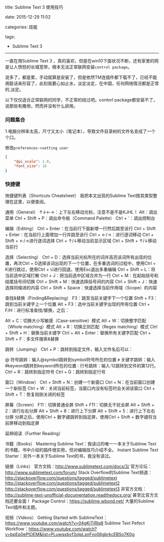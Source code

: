 title: Sublime Text 3 使用技巧

date: 2015-12-29 11:02

categories: 技能

tags:
  - Sublime Text 3

---

一直在用Sublime Text 3 ，真的喜欢，但是在win10下面状况不断，还有家里的网是让人愤怒的长城宽带，根本无法正常联网安装`control package`。

说多了，都是累，手动就算是安装了，但是依然TM连插件都下载不了，已经不能用脏话来形容了，此刻我要心如止水，淡定淡定，在中国，任何网络情况都是正常的,淡定。

以下仅仅适合正常联网的同学，不正常的绕过吧。contorl package都安装不了，说那些有撒用，然而并没有什么卵用。

<!--more-->

### 问题集合

1.电脑分辨率太高，尺寸又太小（笔记本），导致文件目录树的文件名变成了一个个口。

修改`preferences->setting user`

```json
{
	"dpi_scale": 1.0,
	"font_size": 16
}
```

### 快捷键

快捷键列表（Shortcuts Cheatsheet）
我把本文出现的Sublime Text按其类型整理在这里，以便查阅。

通用（General）
↑↓←→：上下左右移动光标，注意不是不是KJHL！
Alt：调出菜单
Ctrl + Shift + P：调出命令板（Command Palette）
Ctrl + `：调出控制台

编辑（Editing）
Ctrl + Enter：在当前行下面新增一行然后跳至该行
Ctrl + Shift + Enter：在当前行上面增加一行并跳至该行
Ctrl + ←/→：进行逐词移动
Ctrl + Shift + ←/→进行逐词选择
Ctrl + ↑/↓移动当前显示区域
Ctrl + Shift + ↑/↓移动当前行

选择（Selecting）
Ctrl + D：选择当前光标所在的词并高亮该词所有出现的位置，再次Ctrl + D选择该词出现的下一个位置，在多重选词的过程中，使用Ctrl + K进行跳过，使用Ctrl + U进行回退，使用Esc退出多重编辑
Ctrl + Shift + L：将当前选中区域打散
Ctrl + J：把当前选中区域合并为一行
Ctrl + M：在起始括号和结尾括号间切换
Ctrl + Shift + M：快速选择括号间的内容
Ctrl + Shift + J：快速选择同缩进的内容
Ctrl + Shift + Space：快速选择当前作用域（Scope）的内容

查找&替换（Finding&Replacing）
F3：跳至当前关键字下一个位置
Shift + F3：跳到当前关键字上一个位置
Alt + F3：选中当前关键字出现的所有位置
Ctrl + F/H：进行标准查找/替换，之后：

Alt + C：切换大小写敏感（Case-sensitive）模式
Alt + W：切换整字匹配（Whole matching）模式
Alt + R：切换正则匹配（Regex matching）模式
Ctrl + Shift + H：替换当前关键字
Ctrl + Alt + Enter：替换所有关键字匹配
Ctrl + Shift + F：多文件搜索&替换

跳转（Jumping）
Ctrl + P：跳转到指定文件，输入文件名后可以：

@ 符号跳转：输入@symbol跳转到symbol符号所在的位置
`#` 关键字跳转：输入#keyword跳转到keyword所在的位置
: 行号跳转：输入:12跳转到文件的第12行。
Ctrl + R：跳转到指定符号
Ctrl + G：跳转到指定行号

窗口（Window）
Ctrl + Shift + N：创建一个新窗口
Ctrl + N：在当前窗口创建一个新标签
Ctrl + W：关闭当前标签，当窗口内没有标签时会关闭该窗口
Ctrl + Shift + T：恢复刚刚关闭的标签

屏幕（Screen）
F11：切换普通全屏
Shift + F11：切换无干扰全屏
Alt + Shift + 2：进行左右分屏
Alt + Shift + 8：进行上下分屏
Alt + Shift + 5：进行上下左右分屏
分屏之后，使用Ctrl + 数字键跳转到指定屏，使用Ctrl + Shift + 数字键将当前屏移动到指定屏

延伸阅读（Further Reading）

书籍（Books）
Mastering Sublime Text：我读过的唯一一本关于Sublime Text的书籍，书中介绍的插件很实用，但对编辑技巧介绍不全。
Instant Sublime Text Starter：另外一本关于Sublime Text的书，我没有读过。

链接（Links）
官方文档：http://www.sublimetext.com/docs/3/
官方论坛：http://www.sublimetext.com/forum/
Stack Overflow的Sublime Text频道：
http://stackoverflow.com/questions/tagged/sublimetext
http://stackoverflow.com/questions/tagged/sublimetext2
http://stackoverflow.com/questions/tagged/sublimetext3
非官方文档：http://sublime-text-unofficial-documentation.readthedocs.org/ 甚至比官方文档还要全面！
Package Control：https://sublime.wbond.net/ 大量的Sublime Text插件和主题。

视频（Videos）
Getting Started with SublimeText：https://www.youtube.com/watch?v=04gKiTiRlq8
Sublime Text Pefect Workflow：https://www.youtube.com/watch?v=bpEp0ePIOEM&list=PLuwqxbvf3olpLsnFvo06gbrkcEB5o7K0g




